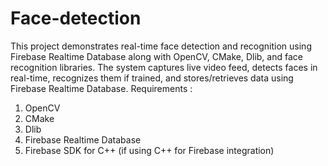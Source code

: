 # Face-detection
This project demonstrates real-time face detection and recognition using Firebase Realtime Database along with OpenCV, CMake, Dlib, and face recognition libraries. The system captures live video feed, detects faces in real-time, recognizes them if trained, and stores/retrieves data using Firebase Realtime Database.
Requirements :
1. OpenCV
2. CMake
3. Dlib
4. Firebase Realtime Database
5. Firebase SDK for C++ (if using C++ for Firebase integration)
